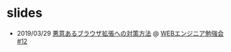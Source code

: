 # slides

- 2019/03/29 [悪意あるブラウザ拡張への対策方法](https://tksugimoto.github.io/slides/2019-03-29-browser-extension/slide.html) @ [WEBエンジニア勉強会 #12](https://techplay.jp/event/716201)
